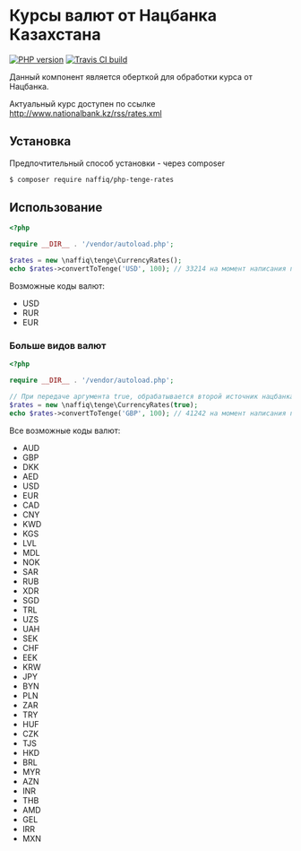 # Курсы валют от Нацбанка Казахстана
[![PHP version](https://badge.fury.io/ph/naffiq%2Fphp-tenge-rates.svg)](https://badge.fury.io/ph/naffiq%2Fphp-tenge-rates)
[![Travis CI build](https://api.travis-ci.org/naffiq/php-tenge-rates.svg?branch=master "Travis CI build")](https://travis-ci.org/naffiq/php-tenge-rates)

Данный компонент является оберткой для обработки курса от Нацбанка.

Актуальный курс доступен по ссылке http://www.nationalbank.kz/rss/rates.xml

## Установка

Предпочтительный способ установки - через composer

```bash
$ composer require naffiq/php-tenge-rates
```

## Использование

```php
<?php

require __DIR__ . '/vendor/autoload.php';

$rates = new \naffiq\tenge\CurrencyRates();
echo $rates->convertToTenge('USD', 100); // 33214 на момент написания примера
```

Возможные коды валют:
* USD
* RUR
* EUR

### Больше видов валют

```php
<?php

require __DIR__ . '/vendor/autoload.php';

// При передаче аргумента true, обрабатывается второй источник нацбанка
$rates = new \naffiq\tenge\CurrencyRates(true);
echo $rates->convertToTenge('GBP', 100); // 41242 на момент написания примера
```

Все возможные коды валют:
* AUD
* GBP
* DKK
* AED
* USD
* EUR
* CAD
* CNY
* KWD
* KGS
* LVL
* MDL
* NOK
* SAR
* RUB
* XDR
* SGD
* TRL
* UZS
* UAH
* SEK
* CHF
* EEK
* KRW
* JPY
* BYN
* PLN
* ZAR
* TRY
* HUF
* CZK
* TJS
* HKD
* BRL
* MYR
* AZN
* INR
* THB
* AMD
* GEL
* IRR
* MXN
